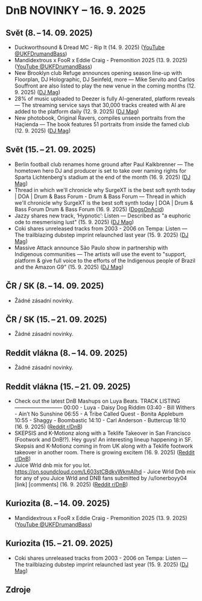 # DnB NOVINKY – 16. 9. 2025

## Svět (8. – 14. 09. 2025)

* Duckworthsound & Dread MC - Rip It (14. 9. 2025) ([YouTube @UKFDrumandBass][1])
* Mandidextrous x FooR x Eddie Craig - Premonition 2025 (13. 9. 2025) ([YouTube @UKFDrumandBass][2])
* New Brooklyn club Refuge announces opening season line-up with Floorplan, DJ Holographic, DJ Seinfeld, more — Mike Servito and Carlos Souffront are also listed to play the new venue in the coming months (12. 9. 2025) ([DJ Mag][3])
* 28% of music uploaded to Deezer is fully AI-generated, platform reveals — The streaming service says that 30,000 tracks created with AI are added to the platform daily (12. 9. 2025) ([DJ Mag][4])
* New photobook, Original Ravers, compiles unseen portraits from the Haçienda — The book features 51 portraits from inside the famed club (12. 9. 2025) ([DJ Mag][5])

## Svět (15. – 21. 09. 2025)

* Berlin football club renames home ground after Paul Kalkbrenner — The hometown hero DJ and producer is set to take over naming rights for Sparta Lichtenberg's stadium at the end of the month (16. 9. 2025) ([DJ Mag][6])
* Thread in which we'll chronicle why SurgeXT is the best soft synth today | DOA | Drum & Bass Forum - Drum & Bass Forum — Thread in which we'll chronicle why SurgeXT is the best soft synth today | DOA | Drum & Bass Forum Drum & Bass Forum (16. 9. 2025) ([DogsOnAcid][7])
* Jazzy shares new track, ‘Hypnotic’: Listen — Described as "a euphoric ode to mesmerising lust" (15. 9. 2025) ([DJ Mag][8])
* Coki shares unreleased tracks from 2003 - 2006 on Tempa: Listen — The trailblazing dubstep imprint relaunched last year (15. 9. 2025) ([DJ Mag][9])
* Massive Attack announce São Paulo show in partnership with Indigenous communities — The artists will use the event to "support, platform & give full voice to the efforts of the Indigenous people of Brazil and the Amazon G9" (15. 9. 2025) ([DJ Mag][10])

## ČR / SK (8. – 14. 09. 2025)

* Žádné zásadní novinky.

## ČR / SK (15. – 21. 09. 2025)

* Žádné zásadní novinky.

## Reddit vlákna (8. – 14. 09. 2025)

* Žádné zásadní novinky.

## Reddit vlákna (15. – 21. 09. 2025)

* Check out the latest DnB Mashups on Luya Beats. TRACK LISTING ————————— 00:00 - Luya - Daisy Dog Riddim 03:40 - Bill Withers - Ain’t No Sunshine 06:55 - A Tribe Called Quest - Bonita Applebum 10:55 - Shaggy - Boombastic 14:10 - Carl Anderson - Buttercup 18:10 (16. 9. 2025) ([Reddit r/DnB][11])
* SKEPSIS and K-Motionz along with a Teklife Takeover in San Francisco (Footwork and DnB!?). Hey guys! An interesting lineup happening in SF. Skepsis and K-Motionz coming in from UK along with a Teklife footwork takeover in another room. There is growing excitem (16. 9. 2025) ([Reddit r/DnB][12])
* Juice Wrld dnb mix for you lot. https://on.soundcloud.com/L603stCBdkyWkmAIhd - Juice Wrld Dnb mix for any of you Juice Wrld and DNB fans submitted by /u/lonerboyy04 [link] [comments] (16. 9. 2025) ([Reddit r/DnB][13])

## Kuriozita (8. – 14. 09. 2025)

* Mandidextrous x FooR x Eddie Craig - Premonition 2025 (13. 9. 2025) ([YouTube @UKFDrumandBass][2])

## Kuriozita (15. – 21. 09. 2025)

* Coki shares unreleased tracks from 2003 - 2006 on Tempa: Listen — The trailblazing dubstep imprint relaunched last year (15. 9. 2025) ([DJ Mag][9])


## Zdroje

[1]: https://www.youtube.com/watch?v=1Bu_wblCNGM
[2]: https://www.youtube.com/watch?v=ZmmKWe1d9Lg
[3]: https://djmag.com/news/new-brooklyn-club-refuge-announces-opening-season-line-floorplan-dj-holographic-dj-seinfeld
[4]: https://djmag.com/news/28-of-music-uploaded-deezer-fully-ai-generated-platform-reveals
[5]: https://djmag.com/news/new-photobook-original-ravers-compiles-unseen-portraits-hacienda
[6]: https://djmag.com/news/berlin-football-club-renames-home-ground-after-paul-kalkbrenner
[7]: https://news.google.com/rss/articles/CBMitAFBVV95cUxNUHVvOEhlUlEtQUFGcFhMb2UwcHdSZW4xTFZSaUtRRkZYSE1jSnpOSE9oQkpEVmV4aVhpb0UwMU1qMUdIQUNkQkNzOGwxMjZMNWpUUjdJUDkwZVRZZmlIajlGY2JLYkQ0Y2xDYnRKeUE1ajRBejF5bV9sY0R2bThPb013UWsyM1BxS0Z3UGJOYk12bmJNOXNxRG0zN29sTHNhaTVxT2dzUWRZSnFTVGl5TG5rd2w?oc=5
[8]: https://djmag.com/news/jazzy-shares-new-track-hypnotic-listen
[9]: https://djmag.com/news/coki-shares-unreleased-tracks-2003-2006-tempa-listen
[10]: https://djmag.com/news/massive-attack-announce-sao-paulo-show-partnership-indigenous-communities
[11]: https://old.reddit.com/r/DnB/comments/1niidcn/check_out_the_latest_dnb_mashups_on_luya_beats/
[12]: https://old.reddit.com/r/DnB/comments/1ni3eis/skepsis_and_kmotionz_along_with_a_teklife/
[13]: https://old.reddit.com/r/DnB/comments/1ni00l0/juice_wrld_dnb_mix_for_you_lot/
